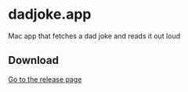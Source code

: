# dadjoke.app
Mac app that fetches a dad joke and reads it out loud

## Download
[Go to the release page](https://github.com/kennethlarsen/dadjoke.app/releases)

